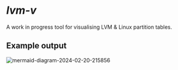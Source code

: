 # *lvm-v*

A work in progress tool for visualising LVM & Linux partition tables.

## Example output

![mermaid-diagram-2024-02-20-215856](https://github.com/zacps/lvm-v/assets/9827696/191835b1-6228-4fab-ace2-15d1f9384fb7)
